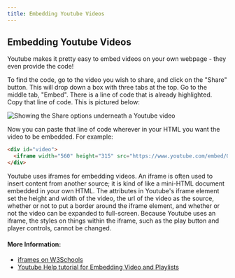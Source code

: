 ```yaml
---
title: Embedding Youtube Videos
---
```

## Embedding Youtube Videos

Youtube makes it pretty easy to embed videos on your own webpage - they even provide the code!

To find the code, go to the video you wish to share, and click on the "Share" button. This will drop down a box with three tabs at the top. Go to the middle tab, "Embed". There is a line of code that is already highlighted. Copy that line of code. This is pictured below:

![Showing the Share options underneath a Youtube video](https://pbs.twimg.com/media/DM7wCg3W4AEazen.jpg)

Now you can paste that line of code wherever in your HTML you want the video to be embedded. For example: 

```html
<div id="video">
  <iframe width="560" height="315" src="https://www.youtube.com/embed/Grg3461lAPg" frameborder="0" allowfullscreen></iframe>
</div>
```

Youtube uses iframes for embedding videos. An iframe is often used to insert content from another source; it is kind of like a mini-HTML document embedded in your own HTML. The attributes in Youtube's iframe element set the height and width of the video, the url of the video as the source, whether or not to put a border around the iframe element, and whether or not the video can be expanded to full-screen. Because Youtube uses an iframe, the styles on things within the iframe, such as the play button and player controls, cannot be changed.

#### More Information:
<!-- Please add any articles you think might be helpful to read before writing the article -->
 - <a href="https://www.w3schools.com/tags/tag_iframe.asp"> iframes on W3Schools </a>
 - <a href="https://support.google.com/youtube/answer/171780?hl=en"> Youtube Help tutorial for Embedding Video and Playlists </a>

